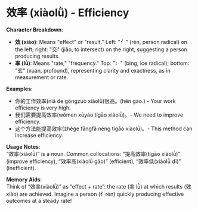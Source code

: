 # **效率 (xiàolǜ) - Efficiency**

**Character Breakdown**:  
- **效 (xiào)**: Means "effect" or "result." Left: "亻" (rén, person radical) on the left; right: "交" (jiāo, to intersect) on the right, suggesting a person producing results.  
- **率 (lǜ)**: Means "rate," "frequency." Top: "冫" (bīng, ice radical); bottom: "玄" (xuán, profound), representing clarity and exactness, as in measurement or rate.

**Examples**:  
- 你的工作效率(niǎ de gōngzuò xiàolǜ)很高。(hěn gāo.) - Your work efficiency is very high.  
- 我们需要提高效率(wǒmen xūyào tígāo xiàolǜ)。- We need to improve efficiency.  
- 这个方法能提高效率(zhège fāngfǎ néng tígāo xiàolǜ)。- This method can increase efficiency.

**Usage Notes**:  
“效率(xiàolǜ)” is a noun. Common collocations: “提高效率(tígāo xiàolǜ)” (improve efficiency), “效率高(xiàolǜ gāo)” (efficient), “效率低(xiàolǜ dī)” (inefficient).

**Memory Aids**:  
Think of “效率(xiàolǜ)” as “effect + rate”: the rate (率 lǜ) at which results (效 xiào) are achieved. Imagine a person (亻rén) quickly producing effective outcomes at a steady rate!